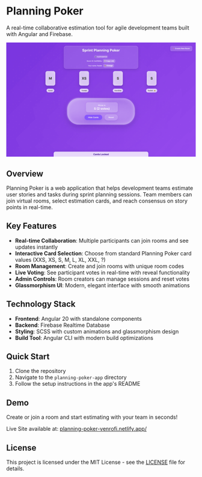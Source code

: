 # Planning Poker

A real-time collaborative estimation tool for agile development teams built with Angular and Firebase.

![](./screenshot.png)

## Overview

Planning Poker is a web application that helps development teams estimate user stories and tasks during sprint planning sessions. Team members can join virtual rooms, select estimation cards, and reach consensus on story points in real-time.

## Key Features

-   **Real-time Collaboration**: Multiple participants can join rooms and see updates instantly
-   **Interactive Card Selection**: Choose from standard Planning Poker card values (XXS, XS, S, M, L, XL, XXL, ?)
-   **Room Management**: Create and join rooms with unique room codes
-   **Live Voting**: See participant votes in real-time with reveal functionality
-   **Admin Controls**: Room creators can manage sessions and reset votes
-   **Glassmorphism UI**: Modern, elegant interface with smooth animations

## Technology Stack

-   **Frontend**: Angular 20 with standalone components
-   **Backend**: Firebase Realtime Database
-   **Styling**: SCSS with custom animations and glassmorphism design
-   **Build Tool**: Angular CLI with modern build optimizations

## Quick Start

1. Clone the repository
2. Navigate to the `planning-poker-app` directory
3. Follow the setup instructions in the app's README

## Demo

Create or join a room and start estimating with your team in seconds!

Live Site available at: [planning-poker-venrofi.netlify.app/](https://planning-poker-venrofi.netlify.app/)

## License

This project is licensed under the MIT License - see the [LICENSE](LICENSE) file for details.
